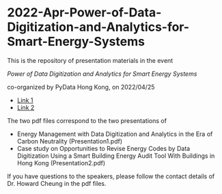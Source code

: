 # 2022-Apr-Power-of-Data-Digitization-and-Analytics-for-Smart-Energy-Systems
This is the repository of presentation materials in the event 

*Power of Data Digitization and Analytics for Smart Energy Systems* 

co-organized by PyData Hong Kong, on 2022/04/25

* [Link 1](https://www.meetup.com/PyData-Hong-Kong/events/285267900/ "At PyData Hong Kong")
* [Link 2](https://nearyou.imeche.org/near-you/north-east-asia/hong-kong/event-detail?id=20069 "At IMechE")

The two pdf files correspond to the two presentations of

* Energy Management with Data Digitization and Analytics in the Era of Carbon Neutrality (Presentation1.pdf)
* Case study on Opportunities to Revise Energy Codes by Data Digitization Using a Smart Building Energy Audit Tool With Buildings in Hong Kong (Presentation2.pdf)

If you have questions to the speakers, please follow the contact details of Dr. Howard Cheung in the pdf files.